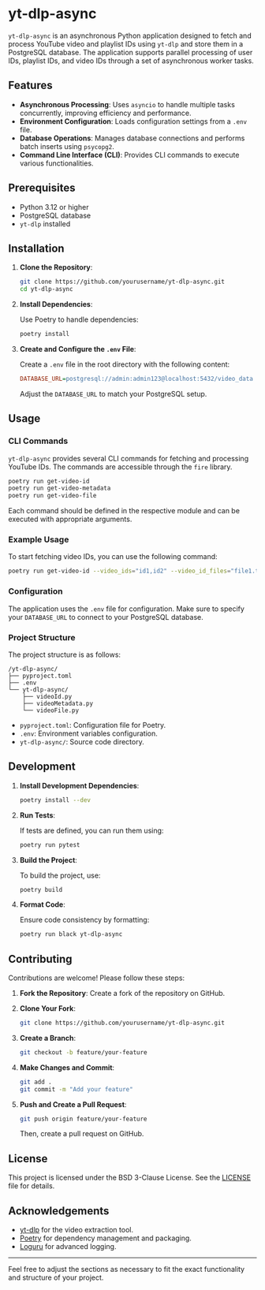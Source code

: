 # yt-dlp-async

`yt-dlp-async` is an asynchronous Python application designed to fetch and process YouTube video and playlist IDs using `yt-dlp` and store them in a PostgreSQL database. The application supports parallel processing of user IDs, playlist IDs, and video IDs through a set of asynchronous worker tasks.

## Features

- **Asynchronous Processing**: Uses `asyncio` to handle multiple tasks concurrently, improving efficiency and performance.
- **Environment Configuration**: Loads configuration settings from a `.env` file.
- **Database Operations**: Manages database connections and performs batch inserts using `psycopg2`.
- **Command Line Interface (CLI)**: Provides CLI commands to execute various functionalities.

## Prerequisites

- Python 3.12 or higher
- PostgreSQL database
- `yt-dlp` installed

## Installation

1. **Clone the Repository**:

   ```bash
   git clone https://github.com/yourusername/yt-dlp-async.git
   cd yt-dlp-async
   ```

2. **Install Dependencies**:

   Use Poetry to handle dependencies:

   ```bash
   poetry install
   ```

3. **Create and Configure the `.env` File**:

   Create a `.env` file in the root directory with the following content:

   ```ini
   DATABASE_URL=postgresql://admin:admin123@localhost:5432/video_data
   ```

   Adjust the `DATABASE_URL` to match your PostgreSQL setup.

## Usage

### CLI Commands

`yt-dlp-async` provides several CLI commands for fetching and processing YouTube IDs. The commands are accessible through the `fire` library.

```bash
poetry run get-video-id
poetry run get-video-metadata
poetry run get-video-file
```

Each command should be defined in the respective module and can be executed with appropriate arguments.

### Example Usage

To start fetching video IDs, you can use the following command:

```bash
poetry run get-video-id --video_ids="id1,id2" --video_id_files="file1.txt" --playlist_ids="playlist1,playlist2" --playlist_id_files="file2.csv" --user_ids="user1,user2" --user_id_files="file3.txt"
```

### Configuration

The application uses the `.env` file for configuration. Make sure to specify your `DATABASE_URL` to connect to your PostgreSQL database.

### Project Structure

The project structure is as follows:

```
/yt-dlp-async/
├── pyproject.toml
├── .env
└── yt-dlp-async/
    ├── videoId.py
    ├── videoMetadata.py
    └── videoFile.py
```

- `pyproject.toml`: Configuration file for Poetry.
- `.env`: Environment variables configuration.
- `yt-dlp-async/`: Source code directory.

## Development

1. **Install Development Dependencies**:

   ```bash
   poetry install --dev
   ```

2. **Run Tests**:

   If tests are defined, you can run them using:

   ```bash
   poetry run pytest
   ```

3. **Build the Project**:

   To build the project, use:

   ```bash
   poetry build
   ```

4. **Format Code**:

   Ensure code consistency by formatting:

   ```bash
   poetry run black yt-dlp-async
   ```

## Contributing

Contributions are welcome! Please follow these steps:

1. **Fork the Repository**: Create a fork of the repository on GitHub.
2. **Clone Your Fork**:

   ```bash
   git clone https://github.com/yourusername/yt-dlp-async.git
   ```

3. **Create a Branch**:

   ```bash
   git checkout -b feature/your-feature
   ```

4. **Make Changes and Commit**:

   ```bash
   git add .
   git commit -m "Add your feature"
   ```

5. **Push and Create a Pull Request**:

   ```bash
   git push origin feature/your-feature
   ```

   Then, create a pull request on GitHub.

## License

This project is licensed under the BSD 3-Clause License. See the [LICENSE](LICENSE) file for details.

## Acknowledgements

- [yt-dlp](https://github.com/yt-dlp/yt-dlp) for the video extraction tool.
- [Poetry](https://python-poetry.org/) for dependency management and packaging.
- [Loguru](https://github.com/Delgan/loguru) for advanced logging.

---

Feel free to adjust the sections as necessary to fit the exact functionality and structure of your project.